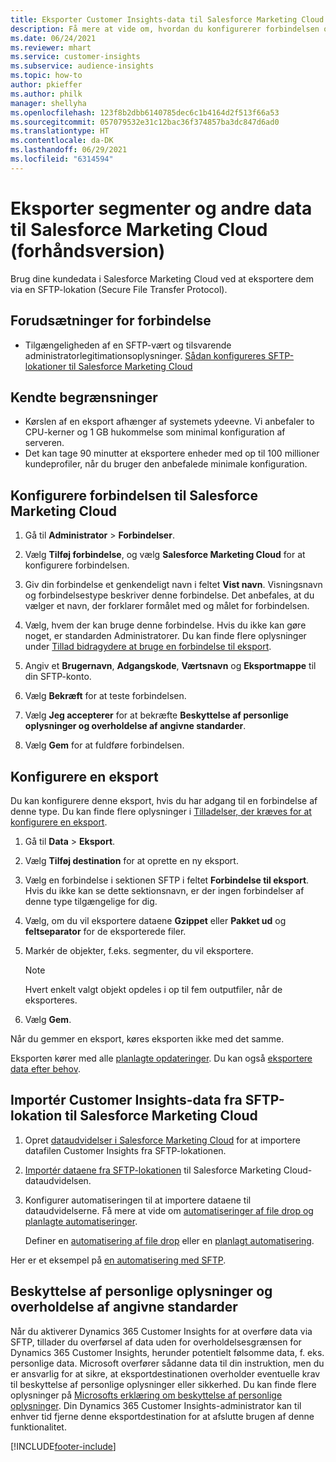 ```yaml
---
title: Eksporter Customer Insights-data til Salesforce Marketing Cloud
description: Få mere at vide om, hvordan du konfigurerer forbindelsen og eksporterer til Salesforce Marketing Cloud.
ms.date: 06/24/2021
ms.reviewer: mhart
ms.service: customer-insights
ms.subservice: audience-insights
ms.topic: how-to
author: pkieffer
ms.author: philk
manager: shellyha
ms.openlocfilehash: 123f8b2dbb6140785dec6c1b4164d2f513f66a53
ms.sourcegitcommit: 057079532e31c12bac36f374857ba3dc847d6ad0
ms.translationtype: HT
ms.contentlocale: da-DK
ms.lasthandoff: 06/29/2021
ms.locfileid: "6314594"
---
```

# <a name="export-segments-and-other-data-to-salesforce-marketing-cloud-preview"></a>Eksporter segmenter og andre data til Salesforce Marketing Cloud (forhåndsversion)

Brug dine kundedata i Salesforce Marketing Cloud ved at eksportere dem via en SFTP-lokation (Secure File Transfer Protocol).

## <a name="prerequisites-for-connection"></a>Forudsætninger for forbindelse

- Tilgængeligheden af en SFTP-vært og tilsvarende administratorlegitimationsoplysninger. [Sådan konfigureres SFTP-lokationer til Salesforce Marketing Cloud](https://help.salesforce.com/articleView?id=sf.mc_es_configure_enhanced_ftp.htm&type=5) 

## <a name="known-limitations"></a>Kendte begrænsninger

- Kørslen af en eksport afhænger af systemets ydeevne. Vi anbefaler to CPU-kerner og 1 GB hukommelse som minimal konfiguration af serveren. 
- Det kan tage 90 minutter at eksportere enheder med op til 100 millioner kundeprofiler, når du bruger den anbefalede minimale konfiguration. 

## <a name="set-up-the-connection-to-salesforce-marketing-cloud"></a>Konfigurere forbindelsen til Salesforce Marketing Cloud

1. Gå til **Administrator** > **Forbindelser**.

1. Vælg **Tilføj forbindelse**, og vælg **Salesforce Marketing Cloud** for at konfigurere forbindelsen.

1. Giv din forbindelse et genkendeligt navn i feltet **Vist navn**. Visningsnavn og forbindelsestype beskriver denne forbindelse. Det anbefales, at du vælger et navn, der forklarer formålet med og målet for forbindelsen.

1. Vælg, hvem der kan bruge denne forbindelse. Hvis du ikke kan gøre noget, er standarden Administratorer. Du kan finde flere oplysninger under [Tillad bidragydere at bruge en forbindelse til eksport](connections.md#allow-contributors-to-use-a-connection-for-exports).

1. Angiv et **Brugernavn**, **Adgangskode**, **Værtsnavn** og **Eksportmappe** til din SFTP-konto.

1. Vælg **Bekræft** for at teste forbindelsen.

1. Vælg **Jeg accepterer** for at bekræfte **Beskyttelse af personlige oplysninger og overholdelse af angivne standarder**.

1. Vælg **Gem** for at fuldføre forbindelsen.

## <a name="configure-an-export"></a>Konfigurere en eksport

Du kan konfigurere denne eksport, hvis du har adgang til en forbindelse af denne type. Du kan finde flere oplysninger i [Tilladelser, der kræves for at konfigurere en eksport](export-destinations.md#set-up-a-new-export).

1. Gå til **Data** > **Eksport**.

1. Vælg **Tilføj destination** for at oprette en ny eksport.

1. Vælg en forbindelse i sektionen SFTP i feltet **Forbindelse til eksport**. Hvis du ikke kan se dette sektionsnavn, er der ingen forbindelser af denne type tilgængelige for dig.

1. Vælg, om du vil eksportere dataene **Gzippet** eller **Pakket ud** og **feltseparator** for de eksporterede filer.

1. Markér de objekter, f.eks. segmenter, du vil eksportere.

   > [!NOTE]
   > Hvert enkelt valgt objekt opdeles i op til fem outputfiler, når de eksporteres. 

1. Vælg **Gem**.

Når du gemmer en eksport, køres eksporten ikke med det samme.

Eksporten kører med alle [planlagte opdateringer](system.md#schedule-tab). Du kan også [eksportere data efter behov](export-destinations.md#run-exports-on-demand). 

## <a name="import-customer-insights-data-from-sftp-location-to-salesforce-marketing-cloud"></a>Importér Customer Insights-data fra SFTP-lokation til Salesforce Marketing Cloud

1. Opret [dataudvidelser i Salesforce Marketing Cloud](https://help.salesforce.com/articleView?id=sf.mc_es_create_data_extension.htm&type=5) for at importere datafilen Customer Insights fra SFTP-lokationen.

2. [Importér dataene fra SFTP-lokationen](https://help.salesforce.com/articleView?id=sf.mc_es_import_data_extension_classic.htm&type=5) til Salesforce Marketing Cloud-dataudvidelsen. 

3. Konfigurer automatiseringen til at importere dataene til dataudvidelserne. Få mere at vide om [automatiseringer af file drop og planlagte automatiseringer](https://help.salesforce.com/articleView?id=sf.mc_as_triggered_automations.htm&type=5).

   Definer en [automatisering af file drop](https://help.salesforce.com/articleView?id=sf.mc_as_define_a_triggered_automation.htm&type=5) eller en [planlagt automatisering](https://help.salesforce.com/articleView?id=sf.mc_as_define_a_scheduled_automation.htm&type=5). 

Her er et eksempel på [en automatisering med SFTP](https://help.salesforce.com/articleView?id=sf.mc_as_ftp_and_triggered_automation_scenario.htm&type=5).

## <a name="data-privacy-and-compliance"></a>Beskyttelse af personlige oplysninger og overholdelse af angivne standarder

Når du aktiverer Dynamics 365 Customer Insights for at overføre data via SFTP, tillader du overførsel af data uden for overholdelsesgrænsen for Dynamics 365 Customer Insights, herunder potentielt følsomme data, f. eks. personlige data. Microsoft overfører sådanne data til din instruktion, men du er ansvarlig for at sikre, at eksportdestinationen overholder eventuelle krav til beskyttelse af personlige oplysninger eller sikkerhed. Du kan finde flere oplysninger på [Microsofts erklæring om beskyttelse af personlige oplysninger](https://go.microsoft.com/fwlink/?linkid=396732).
Din Dynamics 365 Customer Insights-administrator kan til enhver tid fjerne denne eksportdestination for at afslutte brugen af denne funktionalitet.

[!INCLUDE[footer-include](../includes/footer-banner.md)]
